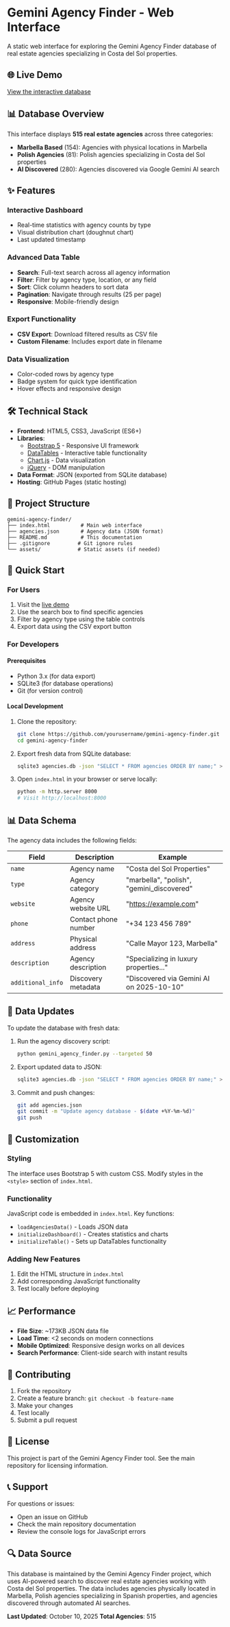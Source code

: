 # Gemini Agency Finder - Web Interface

A static web interface for exploring the Gemini Agency Finder database of real estate agencies specializing in Costa del Sol properties.

## 🌐 Live Demo

[View the interactive database](https://yourusername.github.io/gemini-agency-finder/)

## 📊 Database Overview

This interface displays **515 real estate agencies** across three categories:
- **Marbella Based** (154): Agencies with physical locations in Marbella
- **Polish Agencies** (81): Polish agencies specializing in Costa del Sol properties
- **AI Discovered** (280): Agencies discovered via Google Gemini AI search

## ✨ Features

### Interactive Dashboard
- Real-time statistics with agency counts by type
- Visual distribution chart (doughnut chart)
- Last updated timestamp

### Advanced Data Table
- **Search**: Full-text search across all agency information
- **Filter**: Filter by agency type, location, or any field
- **Sort**: Click column headers to sort data
- **Pagination**: Navigate through results (25 per page)
- **Responsive**: Mobile-friendly design

### Export Functionality
- **CSV Export**: Download filtered results as CSV file
- **Custom Filename**: Includes export date in filename

### Data Visualization
- Color-coded rows by agency type
- Badge system for quick type identification
- Hover effects and responsive design

## 🛠️ Technical Stack

- **Frontend**: HTML5, CSS3, JavaScript (ES6+)
- **Libraries**:
  - [Bootstrap 5](https://getbootstrap.com/) - Responsive UI framework
  - [DataTables](https://datatables.net/) - Interactive table functionality
  - [Chart.js](https://www.chartjs.org/) - Data visualization
  - [jQuery](https://jquery.com/) - DOM manipulation
- **Data Format**: JSON (exported from SQLite database)
- **Hosting**: GitHub Pages (static hosting)

## 📁 Project Structure

```
gemini-agency-finder/
├── index.html          # Main web interface
├── agencies.json       # Agency data (JSON format)
├── README.md           # This documentation
├── .gitignore         # Git ignore rules
└── assets/            # Static assets (if needed)
```

## 🚀 Quick Start

### For Users
1. Visit the [live demo](https://yourusername.github.io/gemini-agency-finder/)
2. Use the search box to find specific agencies
3. Filter by agency type using the table controls
4. Export data using the CSV export button

### For Developers

#### Prerequisites
- Python 3.x (for data export)
- SQLite3 (for database operations)
- Git (for version control)

#### Local Development
1. Clone the repository:
   ```bash
   git clone https://github.com/yourusername/gemini-agency-finder.git
   cd gemini-agency-finder
   ```

2. Export fresh data from SQLite database:
   ```bash
   sqlite3 agencies.db -json "SELECT * FROM agencies ORDER BY name;" > agencies.json
   ```

3. Open `index.html` in your browser or serve locally:
   ```bash
   python -m http.server 8000
   # Visit http://localhost:8000
   ```

## 📊 Data Schema

The agency data includes the following fields:

| Field | Description | Example |
|-------|-------------|---------|
| `name` | Agency name | "Costa del Sol Properties" |
| `type` | Agency category | "marbella", "polish", "gemini_discovered" |
| `website` | Agency website URL | "https://example.com" |
| `phone` | Contact phone number | "+34 123 456 789" |
| `address` | Physical address | "Calle Mayor 123, Marbella" |
| `description` | Agency description | "Specializing in luxury properties..." |
| `additional_info` | Discovery metadata | "Discovered via Gemini AI on 2025-10-10" |

## 🔄 Data Updates

To update the database with fresh data:

1. Run the agency discovery script:
   ```bash
   python gemini_agency_finder.py --targeted 50
   ```

2. Export updated data to JSON:
   ```bash
   sqlite3 agencies.db -json "SELECT * FROM agencies ORDER BY name;" > agencies.json
   ```

3. Commit and push changes:
   ```bash
   git add agencies.json
   git commit -m "Update agency database - $(date +%Y-%m-%d)"
   git push
   ```

## 🎨 Customization

### Styling
The interface uses Bootstrap 5 with custom CSS. Modify styles in the `<style>` section of `index.html`.

### Functionality
JavaScript code is embedded in `index.html`. Key functions:
- `loadAgenciesData()` - Loads JSON data
- `initializeDashboard()` - Creates statistics and charts
- `initializeTable()` - Sets up DataTables functionality

### Adding New Features
1. Edit the HTML structure in `index.html`
2. Add corresponding JavaScript functionality
3. Test locally before deploying

## 📈 Performance

- **File Size**: ~173KB JSON data file
- **Load Time**: <2 seconds on modern connections
- **Mobile Optimized**: Responsive design works on all devices
- **Search Performance**: Client-side search with instant results

## 🤝 Contributing

1. Fork the repository
2. Create a feature branch: `git checkout -b feature-name`
3. Make your changes
4. Test locally
5. Submit a pull request

## 📄 License

This project is part of the Gemini Agency Finder tool. See the main repository for licensing information.

## 📞 Support

For questions or issues:
- Open an issue on GitHub
- Check the main repository documentation
- Review the console logs for JavaScript errors

## 🔍 Data Source

This database is maintained by the Gemini Agency Finder project, which uses AI-powered search to discover real estate agencies working with Costa del Sol properties. The data includes agencies physically located in Marbella, Polish agencies specializing in Spanish properties, and agencies discovered through automated AI searches.

**Last Updated**: October 10, 2025
**Total Agencies**: 515
